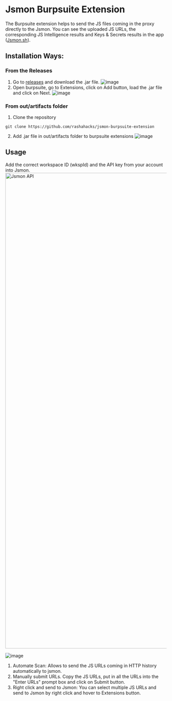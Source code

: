 # Jsmon Burpsuite Extension

The Burpsuite extension helps to send the JS files coming in the proxy directly to the Jsmon. You can see the uploaded JS URLs, the corresponding JS Intelligence results and Keys & Secrets results in the app (<a href="https://jsmon.sh">Jsmon.sh</a>).

## Installation Ways:

### From the Releases

1. Go to <a href="https://github.com/rashahacks/jsmon-burpsuite-extension/releases">releases</a> and download the .jar file.
![image](https://github.com/user-attachments/assets/c342d215-3efc-4596-86bf-c10f971eef2d)
2. Open burpsuite, go to Extensions, click on Add button, load the .jar file and click on Next.
![image](https://github.com/user-attachments/assets/5355c260-4303-49d0-9b55-3afbb771e510)

### From out/artifacts folder

1. Clone the repository
```
git clone https://github.com/rashahacks/jsmon-burpsuite-extension
```
2. Add .jar file in out/artifacts folder to burpsuite extensions
![image](https://github.com/user-attachments/assets/5355c260-4303-49d0-9b55-3afbb771e510)

## Usage
Add the correct workspace ID (wkspId) and the API key from your account into Jsmon.
<img width="1484" alt="Jsmon API" src="https://github.com/user-attachments/assets/d168a15b-b172-4d5e-b4b4-dffb7b52c9fe" />


![image](https://github.com/user-attachments/assets/30b090f4-d41b-43d5-8015-a222a037477d)

1. Automate Scan: Allows to send the JS URLs coming in HTTP history automatically to jsmon.
2. Manually submit URLs. Copy the JS URLs, put in all the URLs into the "Enter URLs" prompt box and click on Submit button.
3. Right click and send to Jsmon: You can select multiple JS URLs and send to Jsmon by right click and hover to Extensions button.

